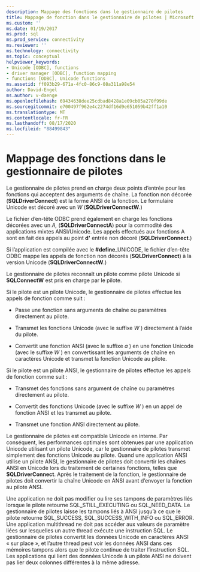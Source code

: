 ```yaml
---
description: Mappage des fonctions dans le gestionnaire de pilotes
title: Mappage de fonction dans le gestionnaire de pilotes | Microsoft Docs
ms.custom: ''
ms.date: 01/19/2017
ms.prod: sql
ms.prod_service: connectivity
ms.reviewer: ''
ms.technology: connectivity
ms.topic: conceptual
helpviewer_keywords:
- Unicode [ODBC], functions
- driver manager [ODBC], function mapping
- functions [ODBC], Unicode functions
ms.assetid: ff093b29-671a-4fc0-86c9-08a311a98e54
author: David-Engel
ms.author: v-daenge
ms.openlocfilehash: 69434638dee25cdbad8428a1e09cb05a270f99de
ms.sourcegitcommit: e700497f962e4c2274df16d9e651059b42ff1a10
ms.translationtype: MT
ms.contentlocale: fr-FR
ms.lasthandoff: 08/17/2020
ms.locfileid: "88499843"
---
```

# <a name="function-mapping-in-the-driver-manager"></a>Mappage des fonctions dans le gestionnaire de pilotes
Le gestionnaire de pilotes prend en charge deux points d’entrée pour les fonctions qui acceptent des arguments de chaîne. La fonction non décorée (**SQLDriverConnect**) est la forme ANSI de la fonction. Le formulaire Unicode est décoré avec un *W* (**SQLDriverConnectW**.)  
  
 Le fichier d’en-tête ODBC prend également en charge les fonctions décorées avec un *A,* (**SQLDriverConnectA**) pour la commodité des applications mixtes ANSI/Unicode. Les appels effectués aux fonctions A sont en fait des appels au point **d'** entrée non décoré (**SQLDriverConnect**.)  
  
 Si l’application est compilée avec le **#define**_UNICODE, le fichier d’en-tête ODBC mappe les appels de fonction non décorés (**SQLDriverConnect**) à la version Unicode (**SQLDriverConnectW**.)  
  
 Le gestionnaire de pilotes reconnaît un pilote comme pilote Unicode si **SQLConnectW** est pris en charge par le pilote.  
  
 Si le pilote est un pilote Unicode, le gestionnaire de pilotes effectue les appels de fonction comme suit :  
  
-   Passe une fonction sans arguments de chaîne ou paramètres directement au pilote.  
  
-   Transmet les fonctions Unicode (avec le suffixe *W* ) directement à l’aide du pilote.  
  
-   Convertit une fonction ANSI (avec le suffixe *a* ) en une fonction Unicode (avec le suffixe *W* ) en convertissant les arguments de chaîne en caractères Unicode et transmet la fonction Unicode au pilote.  
  
 Si le pilote est un pilote ANSI, le gestionnaire de pilotes effectue les appels de fonction comme suit :  
  
-   Transmet des fonctions sans argument de chaîne ou paramètres directement au pilote.  
  
-   Convertit des fonctions Unicode (avec le suffixe *W* ) en un appel de fonction ANSI et les transmet au pilote.  
  
-   Transmet une fonction ANSI directement au pilote.  
  
 Le gestionnaire de pilotes est compatible Unicode en interne. Par conséquent, les performances optimales sont obtenues par une application Unicode utilisant un pilote Unicode, car le gestionnaire de pilotes transmet simplement des fonctions Unicode au pilote. Quand une application ANSI utilise un pilote ANSI, le gestionnaire de pilotes doit convertir les chaînes ANSI en Unicode lors du traitement de certaines fonctions, telles que **SQLDriverConnect**. Après le traitement de la fonction, le gestionnaire de pilotes doit convertir la chaîne Unicode en ANSI avant d’envoyer la fonction au pilote ANSI.  
  
 Une application ne doit pas modifier ou lire ses tampons de paramètres liés lorsque le pilote retourne SQL_STILL_EXECUTING ou SQL_NEED_DATA. Le gestionnaire de pilotes laisse les tampons liés à ANSI jusqu’à ce que le pilote retourne SQL_SUCCESS, SQL_SUCCESS_WITH_INFO ou SQL_ERROR. Une application multithread ne doit pas accéder aux valeurs de paramètre liées sur lesquelles un autre thread exécute une instruction SQL. Le gestionnaire de pilotes convertit les données Unicode en caractères ANSI « sur place », et l’autre thread peut voir les données ANSI dans ces mémoires tampons alors que le pilote continue de traiter l’instruction SQL. Les applications qui lient des données Unicode à un pilote ANSI ne doivent pas lier deux colonnes différentes à la même adresse.

